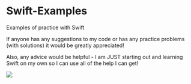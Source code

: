 # Swift-Examples
Examples of practice with Swift

If anyone has any suggestions to my code or has any practice problems (with solutions) it would be greatly appreciated!

Also, any advice would be helpful - I am JUST starting out and learning Swift on my own so I can use all of the help I can get!

![](https://img.devrant.com/devrant/rant/r_67601_KaFWy.gif)

